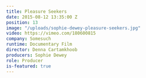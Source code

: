 ```yaml
---
title: Pleasure Seekers
date: 2015-08-12 13:35:00 Z
position: 13
image: "/uploads/sophie-dewey-pleasure-seekers.jpg"
video: https://vimeo.com/180600815
company: Somesuch
runtime: Documentary Film
director: Denna Cartamkhoob
producers: Sophie Dewey
role: Producer
is-featured: true
---
```


